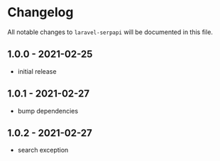 # Changelog

All notable changes to `laravel-serpapi` will be documented in this file.

## 1.0.0 - 2021-02-25

- initial release

## 1.0.1 - 2021-02-27

- bump dependencies

## 1.0.2 - 2021-02-27

- search exception

